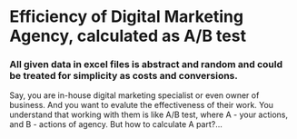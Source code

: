 # Efficiency of Digital Marketing Agency, calculated as A/B test
### All given data in excel files is abstract and random and could be treated for simplicity as costs and conversions. 
Say, you are in-house digital marketing specialist or even owner of business. And you want to evalute the effectiveness of their work. You understand that working with them is like A/B test, where A - your actions, and B - actions of agency. But how to calculate A part?...
